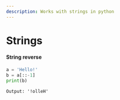 ```yaml
---
description: Works with strings in python
---
```


# Strings

#### String reverse

```python
a = 'Hello!'
b = a[::-1]
print(b)
```

```
Output: '!olleH'
```
